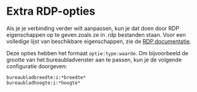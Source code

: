 # Extra RDP-opties

Als je je verbinding verder wilt aanpassen, kun je dat doen door RDP eigenschappen op te geven zoals ze in .rdp bestanden staan. Voor een volledige lijst van beschikbare eigenschappen, zie de [RDP documentatie](https://learn.microsoft.com/en-us/windows-server/remote/remote-desktop-services/clients/rdp-files).

Deze opties hebben het formaat `optie:type:waarde`. Om bijvoorbeeld de grootte van het bureaubladvenster aan te passen, kun je de volgende configuratie doorgeven:
```
bureaubladbreedte:i:*breedte*
bureaubladhoogte:i:*hoogte*
```
